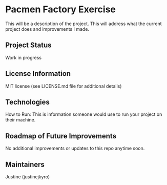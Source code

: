 # Pacmen Factory Exercise

This will be a description of the project. This will address what the current project does and improvements I made. 

## Project Status
Work in progress

## License Information
MIT license (see LICENSE.md file for additional details)

## Technologies 
How to Run: This is information someone would use to run your project on their machine.

## Roadmap of Future Improvements
No additional improvements or updates to this repo anytime soon.

## Maintainers
Justine (justinejkyro)
